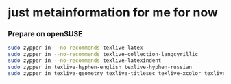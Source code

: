 # just metainformation for me for now

### Prepare on openSUSE

``` sh
sudo zypper in --no-recommends texlive-latex
sudo zypper in --no-recommends texlive-collection-langcyrillic
sudo zypper in --no-recommends texlive-latexindent
sudo zypper in texlive-hyphen-english texlive-hyphen-russian
sudo zypper in texlive-geometry texlive-titlesec texlive-xcolor texlive-multilang
```